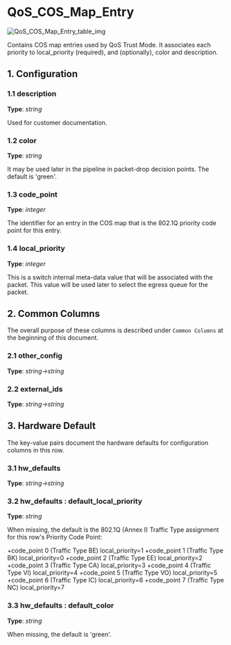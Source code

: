 # QoS_COS_Map_Entry

![QoS_COS_Map_Entry_table_img](http://www.plantuml.com/plantuml/img/0HC1xFv0StHXSdHrRMmAS65ZQs5dPI0YKczlT21KOM9iPNCY87iAOsnXStCWKtbpT6Lj2dqAT6zdPNHePN8WUmfZR65pSo1HRrDVGqzJNqrXS5z5RdHoUGfz2b5lKrz3JrDVJM5mNqLkT79v83mjP2qWKtbpT6Lj2cXfP6KWOsboOsnb2cXfP6KWRMLjOcLoSmfpQsbkS65oOMqWRMzkRsDeSczjPI1qSdLb2cnbPsLkP21oQMTeT0fZRsvqQMvrRtCWR6bkPI0j83nYFdDqSczkPpmlOZuWScLcPN9bRcDb2cHlT7HbP21iQMvb82qWF6a-TsLXQpmlQJuWScLcPN9bRcDb2cLkP6nbPsLkP0f0PMvaTMri)

Contains COS map entries used by QoS Trust Mode. It associates each priority to
local_priority (required), and (optionally), color and description.

## 1. Configuration

### 1.1 description

**Type**: _string_

Used for customer documentation.

### 1.2 color

**Type**: _string_

It may be used later in the pipeline in packet-drop decision points. The default
is 'green'.

### 1.3 code_point

**Type**: _integer_

The identifier for an entry in the COS map that is the 802.1Q priority code
point for this entry.

### 1.4 local_priority

**Type**: _integer_

This is a switch internal meta-data value that will be associated with the
packet. This value will be used later to select the egress queue for the packet.

## 2. Common Columns

The overall purpose of these columns is described under `Common Columns` at the
beginning of this document.

### 2.1 other_config

**Type**: _string->string_

### 2.2 external_ids

**Type**: _string->string_

## 3. Hardware Default

The key-value pairs document the hardware defaults for configuration columns in
this row.

### 3.1 hw_defaults

**Type**: _string->string_

### 3.2 hw_defaults : default_local_priority

**Type**: _string_

When missing, the default is the 802.1Q (Annex I) Traffic Type assignment for
this row's Priority Code Point:

+code_point 0 (Traffic Type BE) local_priority=1 +code_point 1 (Traffic Type BK)
local_priority=0 +code_point 2 (Traffic Type EE) local_priority=2 +code_point 3
(Traffic Type CA) local_priority=3 +code_point 4 (Traffic Type VI)
local_priority=4 +code_point 5 (Traffic Type VO) local_priority=5 +code_point 6
(Traffic Type IC) local_priority=6 +code_point 7 (Traffic Type NC)
local_priority=7

### 3.3 hw_defaults : default_color

**Type**: _string_

When missing, the default is 'green'.

